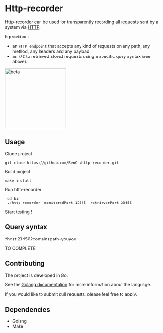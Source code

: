 # Http-recorder

Http-recorder can be used for transparently recording all requests sent by a system via [HTTP](http://tools.ietf.org/html/).

It provides :
* an `HTTP endpoint` that accepts any kind of requests on any path, any method, any headers and any payload
* an `API` to retrieved stored requests using a specific quey syntax (see above).

<img src="http://www.ucd.ie/building/resource/buttons/beta.gif" alt="beta" style="width: 200px;align:center;"/>

## Usage

Clone project

    git clone https://github.com/BenC-/http-recorder.git

Build project

    make install

Run http-recorder

     cd bin
     ./http-recorder -monitoredPort 12345 -retrieverPort 23456

Start testing !

## Query syntax

*host:23456?containspath=youyou

TO COMPLETE

## Contributing

The project is developed in [Go](http://golang.org/).

See the [Golang documentation](https://golang.org/doc/) for more information about the language.

If you would like to submit pull requests, please feel free to apply.

## Dependencies

* Golang
* Make 
